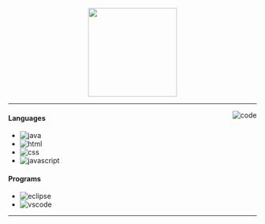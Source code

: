 <p align="center">
    <img height="180em" src="https://github-readme-stats.vercel.app/api?username=253ping&show_icons=true&theme=tokyonight&include_all_commits=true"/>
</p>

---

<img alt="code" src="https://i.imgur.com/YuN7KQV.png" align="right"/>

#### Languages
- ![java](https://img.shields.io/badge/-Java-2B3752?style=flat-square&logo=java&logoColor=6695E2)
- ![html](https://img.shields.io/badge/-HTML-2B3752?style=flat-square&logo=HTML5&logoColor=6695E2)
- ![css](https://img.shields.io/badge/-CSS-2B3752?style=flat-square&logo=CSS3&logoColor=6695E2)
- ![javascript](https://img.shields.io/badge/-JS-2B3752?style=flat-square&logo=javascript&logoColor=6695E2)

#### Programs
- ![eclipse](https://img.shields.io/badge/-Eclipse-2B3752?style=flat-square&logo=eclipse&logoColor=6695E2)
- ![vscode](https://img.shields.io/badge/-VS%20Code-2B3752?style=flat-square&logo=visualstudiocode&logoColor=6695E2)

---
